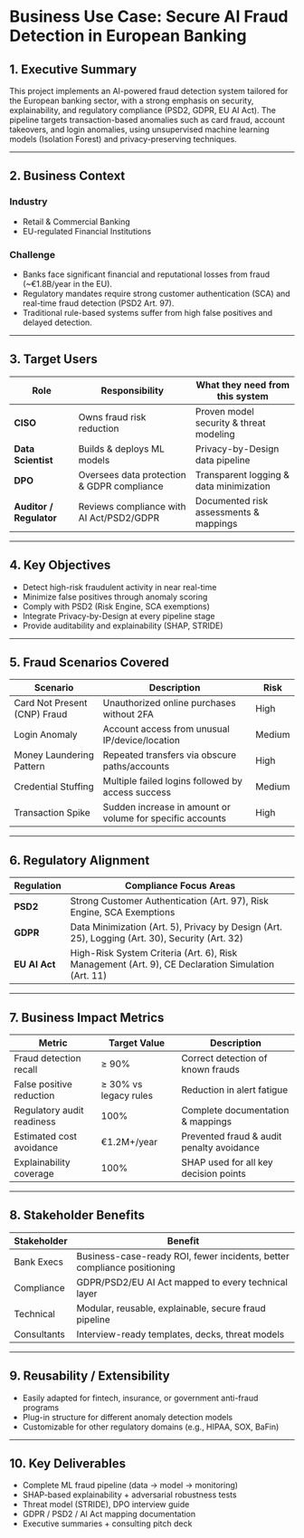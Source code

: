 # Business Use Case: Secure AI Fraud Detection in European Banking

## 1. Executive Summary

This project implements an AI-powered fraud detection system tailored for the European banking sector, with a strong emphasis on security, explainability, and regulatory compliance (PSD2, GDPR, EU AI Act). The pipeline targets transaction-based anomalies such as card fraud, account takeovers, and login anomalies, using unsupervised machine learning models (Isolation Forest) and privacy-preserving techniques.

---

## 2. Business Context

### Industry
- Retail & Commercial Banking  
- EU-regulated Financial Institutions

### Challenge
- Banks face significant financial and reputational losses from fraud (~€1.8B/year in the EU).
- Regulatory mandates require strong customer authentication (SCA) and real-time fraud detection (PSD2 Art. 97).
- Traditional rule-based systems suffer from high false positives and delayed detection.

---

## 3. Target Users

| Role                | Responsibility                                | What they need from this system         |
|---------------------|-----------------------------------------------|------------------------------------------|
| **CISO**            | Owns fraud risk reduction                     | Proven model security & threat modeling |
| **Data Scientist**  | Builds & deploys ML models                    | Privacy-by-Design data pipeline          |
| **DPO**             | Oversees data protection & GDPR compliance    | Transparent logging & data minimization |
| **Auditor / Regulator** | Reviews compliance with AI Act/PSD2/GDPR   | Documented risk assessments & mappings  |

---

## 4. Key Objectives

- Detect high-risk fraudulent activity in near real-time  
- Minimize false positives through anomaly scoring  
- Comply with PSD2 (Risk Engine, SCA exemptions)  
- Integrate Privacy-by-Design at every pipeline stage  
- Provide auditability and explainability (SHAP, STRIDE)

---

## 5. Fraud Scenarios Covered

| Scenario                 | Description                                              | Risk |
|--------------------------|----------------------------------------------------------|------|
| Card Not Present (CNP) Fraud | Unauthorized online purchases without 2FA             | High |
| Login Anomaly           | Account access from unusual IP/device/location           | Medium |
| Money Laundering Pattern | Repeated transfers via obscure paths/accounts            | High |
| Credential Stuffing     | Multiple failed logins followed by access success         | Medium |
| Transaction Spike       | Sudden increase in amount or volume for specific accounts | High |

---

## 6. Regulatory Alignment

| Regulation     | Compliance Focus Areas                                         |
|----------------|---------------------------------------------------------------|
| **PSD2**       | Strong Customer Authentication (Art. 97), Risk Engine, SCA Exemptions |
| **GDPR**       | Data Minimization (Art. 5), Privacy by Design (Art. 25), Logging (Art. 30), Security (Art. 32) |
| **EU AI Act**  | High-Risk System Criteria (Art. 6), Risk Management (Art. 9), CE Declaration Simulation (Art. 11) |

---

## 7. Business Impact Metrics

| Metric                       | Target Value          | Description                               |
|------------------------------|-----------------------|-------------------------------------------|
| Fraud detection recall       | ≥ 90%                 | Correct detection of known frauds         |
| False positive reduction     | ≥ 30% vs legacy rules | Reduction in alert fatigue                |
| Regulatory audit readiness   | 100%                  | Complete documentation & mappings         |
| Estimated cost avoidance     | €1.2M+/year           | Prevented fraud & audit penalty avoidance |
| Explainability coverage      | 100%                  | SHAP used for all key decision points     |

---

## 8. Stakeholder Benefits

| Stakeholder | Benefit                                                                 |
|-------------|-------------------------------------------------------------------------|
| Bank Execs  | Business-case-ready ROI, fewer incidents, better compliance positioning |
| Compliance  | GDPR/PSD2/EU AI Act mapped to every technical layer                     |
| Technical   | Modular, reusable, explainable, secure fraud pipeline                   |
| Consultants | Interview-ready templates, decks, threat models                        |

---

## 9. Reusability / Extensibility

- Easily adapted for fintech, insurance, or government anti-fraud programs  
- Plug-in structure for different anomaly detection models  
- Customizable for other regulatory domains (e.g., HIPAA, SOX, BaFin)

---

## 10. Key Deliverables

- Complete ML fraud pipeline (data → model → monitoring)
- SHAP-based explainability + adversarial robustness tests
- Threat model (STRIDE), DPO interview guide
- GDPR / PSD2 / AI Act mapping documentation
- Executive summaries + consulting pitch deck
